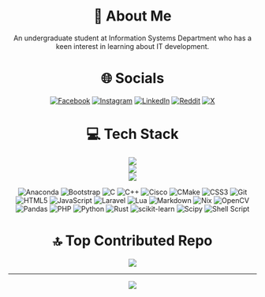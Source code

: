 <div align="center">

# 💫 About Me
An undergraduate student at Information Systems Department who has a keen interest in learning about IT development.


# 🌐 Socials
[![Facebook](https://img.shields.io/badge/Facebook-%231877F2.svg?logo=Facebook&logoColor=white)](https://facebook.com/schello24r) [![Instagram](https://img.shields.io/badge/Instagram-%23E4405F.svg?logo=Instagram&logoColor=white)](https://instagram.com/schello24r) [![LinkedIn](https://img.shields.io/badge/LinkedIn-%230077B5.svg?logo=linkedin&logoColor=white)](https://linkedin.com/in/schello24r) [![Reddit](https://img.shields.io/badge/Reddit-%23FF4500.svg?logo=Reddit&logoColor=white)](https://reddit.com/user/r/sch24r) [![X](https://img.shields.io/badge/X-black.svg?logo=X&logoColor=white)](https://x.com/schello24r)


# 💻 Tech Stack

![](https://github-readme-stats.vercel.app/api?username=sch24r&theme=dark&hide_border=false&include_all_commits=true&count_private=false)<br/> ![](https://github-readme-streak-stats.herokuapp.com/?user=sch24r&theme=dark&hide_border=false)<br/>
![](https://github-readme-stats.vercel.app/api/top-langs/?username=sch24r&theme=dark&hide_border=false&include_all_commits=true&count_private=false&layout=compact)

![Anaconda](https://img.shields.io/badge/Anaconda-%2344A833.svg?style=for-the-badge&logo=anaconda&logoColor=white) ![Bootstrap](https://img.shields.io/badge/bootstrap-%238511FA.svg?style=for-the-badge&logo=bootstrap&logoColor=white) ![C](https://img.shields.io/badge/c-%2300599C.svg?style=for-the-badge&logo=c&logoColor=white) ![C++](https://img.shields.io/badge/c++-%2300599C.svg?style=for-the-badge&logo=c%2B%2B&logoColor=white) ![Cisco](https://img.shields.io/badge/cisco-%23049fd9.svg?style=for-the-badge&logo=cisco&logoColor=black) ![CMake](https://img.shields.io/badge/CMake-%23008FBA.svg?style=for-the-badge&logo=cmake&logoColor=white) ![CSS3](https://img.shields.io/badge/css3-%231572B6.svg?style=for-the-badge&logo=css3&logoColor=white) ![Git](https://img.shields.io/badge/git-%23F05033.svg?style=for-the-badge&logo=git&logoColor=white) ![HTML5](https://img.shields.io/badge/html5-%23E34F26.svg?style=for-the-badge&logo=html5&logoColor=white) ![JavaScript](https://img.shields.io/badge/javascript-%23323330.svg?style=for-the-badge&logo=javascript&logoColor=%23F7DF1E) ![Laravel](https://img.shields.io/badge/laravel-%23FF2D20.svg?style=for-the-badge&logo=laravel&logoColor=white) ![Lua](https://img.shields.io/badge/lua-%232C2D72.svg?style=for-the-badge&logo=lua&logoColor=white) ![Markdown](https://img.shields.io/badge/markdown-%23000000.svg?style=for-the-badge&logo=markdown&logoColor=white) ![Nix](https://img.shields.io/badge/NIX-5277C3.svg?style=for-the-badge&logo=NixOS&logoColor=white) ![OpenCV](https://img.shields.io/badge/opencv-%23white.svg?style=for-the-badge&logo=opencv&logoColor=white) ![Pandas](https://img.shields.io/badge/pandas-%23150458.svg?style=for-the-badge&logo=pandas&logoColor=white) ![PHP](https://img.shields.io/badge/php-%23777BB4.svg?style=for-the-badge&logo=php&logoColor=white) ![Python](https://img.shields.io/badge/python-3670A0?style=for-the-badge&logo=python&logoColor=ffdd54) ![Rust](https://img.shields.io/badge/rust-%23000000.svg?style=for-the-badge&logo=rust&logoColor=white) ![scikit-learn](https://img.shields.io/badge/scikit--learn-%23F7931E.svg?style=for-the-badge&logo=scikit-learn&logoColor=white) ![Scipy](https://img.shields.io/badge/SciPy-%230C55A5.svg?style=for-the-badge&logo=scipy&logoColor=%white) ![Shell Script](https://img.shields.io/badge/shell_script-%23121011.svg?style=for-the-badge&logo=gnu-bash&logoColor=white)


# 🔝 Top Contributed Repo
![](https://github-contributor-stats.vercel.app/api?username=sch24r&limit=5&theme=dark&combine_all_yearly_contributions=true)


---

![](https://visitcount.itsvg.in/api?id=sch24r&icon=5&color=3)

</div>
